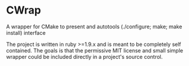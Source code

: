 CWrap
=====

A wrapper for CMake to present and autotools (./configure; make; make install) interface

The project is written in ruby >=1.9.x and is meant to be completely self contained.
The goals is that the permissive MIT license and small simple wrapper could be included directly in a project's source control.

